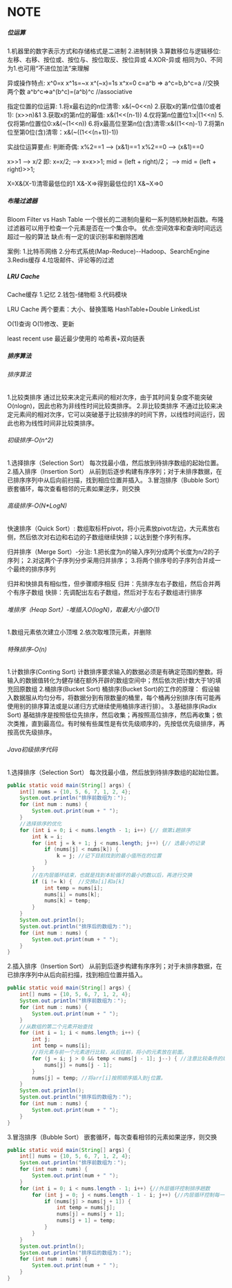 # NOTE

##### 位运算
1.机器里的数字表示方式和存储格式是二进制
2.进制转换
3.算数移位与逻辑移位:左移、右移、按位或、按位与、按位取反、按位异或
4.XOR-异或 相同为0、不同为1.也可用“不进位加法”来理解

异或操作特点:
x^0=x
x^1s=~x
x^(~x)=1s
x^x=0
c=a^b => a^c=b,b^c=a //交换两个数
a^b^c=>a^(b^c)=(a^b)^c //associative

指定位置的位运算:
1.将x最右边的n位清零: x&(~0<<n)
2.获取x的第n位值(0或者1): (x>>n)&1
3.获取x的第n位的幂值: x&(1<<(n-1))
4.仅将第n位置位1:x|(1<<n)
5.仅将第n位置位0:x&(~(1<<n))
6.将x最高位至第n位(含)清零:x&((1<<n)-1)
7.将第n位至第0位(含)清零：x&(~((1<<(n+1))-1))

实战位运算要点:
判断奇偶:
x%2==1 --> (x&1)==1
x%2==0 --> (x&1)==0

x>>1 --> x/2
即: x=x/2; --> x=x>>1;
    mid = (left + right)/2； --> mid = (left + right)>>1;

X=X&(X-1)清零最低位的1
X&-X=>得到最低位的1
X&~X=>0

##### 布隆过滤器
Bloom Filter vs Hash Table
一个很长的二进制向量和一系列随机映射函数。布隆过滤器可以用于检查一个元素是否在一个集合中。
优点:空间效率和查询时间远远超过一般的算法
缺点:有一定的误识别率和删除困难

案例:
1.比特币网络
2.分布式系统(Map-Reduce)--Hadoop、SearchEngine
3.Redis缓存
4.垃圾邮件、评论等的过滤

##### LRU Cache
Cache缓存
1.记忆
2.钱包-储物柜
3.代码模块

LRU Cache
两个要素：大小、替换策略
HashTable+Double LinkedList

O(1)查询
O(1)修改、更新

least recent use 最近最少使用的
哈希表+双向链表

##### 排序算法

###### 排序算法
1.比较类排序
通过比较来决定元素间的相对次序，由于其时间复杂度不能突破O(nlogn)，因此也称为非线性时间比较类排序。
2.非比较类排序
不通过比较来决定元素间的相对次序，它可以突破基于比较排序的时间下界，以线性时间运行，因此也称为线性时间非比较类排序。

###### 初级排序-O(n^2)
1.选择排序（Selection Sort）
每次找最小值，然后放到待排序数组的起始位置。
2.插入排序（Insertion Sort）
从前到后逐步构建有序序列；对于未排序数据，在已排序序列中从后向前扫描，找到相应位置并插入。
3.冒泡排序（Bubble Sort）
嵌套循环，每次查看相邻的元素如果逆序，则交换

###### 高级排序-O(N\*LogN)

快速排序（Quick Sort）:
数组取标杆pivot，将小元素放pivot左边，大元素放右侧，然后依次对右边和右边的子数组继续快排；以达到整个序列有序。

归并排序（Merge Sort）-分治:
1.把长度为n的输入序列分成两个长度为n/2的子序列；
2.对这两个子序列分步采用归并排序；
3.将两个排序号的子序列合并成一个最终的排序序列

归并和快排具有相似性，但步骤顺序相反
归并：先排序左右子数组，然后合并两个有序子数组
快排：先调配出左右子数组，然后对于左右子数组进行排序

###### 堆排序（Heap Sort）-堆插入O(logN)，取最大/小值O(1)
1.数组元素依次建立小顶堆
2.依次取堆顶元素，并删除

###### 特殊排序-O(n)
1.计数排序(Conting Sort)
计数排序要求输入的数据必须是有确定范围的整数。将输入的数据值转化为健存储在额外开辟的数组空间中；然后依次把计数大于1的填充回原数组
2.桶排序(Bucket Sort)
桶排序(Bucket Sort)的工作的原理：
假设输入数据服从均匀分布，将数据分到有限数量的桶里，每个桶再分别排序(有可能再使用别的排序算法或是以递归方式继续使用桶排序进行排）。
3.基础排序(Radix Sort)
基础排序是按照低位先排序，然后收集；再按照高位排序，然后再收集；依次类推，直到最高位。有时候有些属性是有优先级顺序的，先按低优先级排序，再按高优先级排序。

###### Java初级排序代码

1.选择排序（Selection Sort）
每次找最小值，然后放到待排序数组的起始位置。

``` java
public static void main(String[] args) {
    int[] nums = {10, 5, 6, 7, 1, 2, 4};
    System.out.println("排序前数组为：");
    for (int num : nums) {
        System.out.print(num + " ");
    }
    //选择排序的优化
    for (int i = 0; i < nums.length - 1; i++) {// 做第i趟排序
        int k = i;
        for (int j = k + 1; j < nums.length; j++) {// 选最小的记录
            if (nums[j] < nums[k]) {
                k = j; //记下目前找到的最小值所在的位置
            }
        }
        //在内层循环结束，也就是找到本轮循环的最小的数以后，再进行交换
        if (i != k) {  //交换a[i]和a[k]
            int temp = nums[i];
            nums[i] = nums[k];
            nums[k] = temp;
        }
    }
    System.out.println();
    System.out.println("排序后的数组为：");
    for (int num : nums) {
        System.out.print(num + " ");
    }
}
``` 

2.插入排序（Insertion Sort）
从前到后逐步构建有序序列；对于未排序数据，在已排序序列中从后向前扫描，找到相应位置并插入。

``` java
public static void main(String[] args) {
    int[] nums = {10, 5, 6, 7, 1, 2, 4};
    System.out.println("排序前数组为：");
    for (int num : nums) {
        System.out.print(num + " ");
    }
    //从数组的第二个元素开始查找
    for (int i = 1; i < nums.length; i++) {
        int j;
        int temp = nums[i];
        //将元素与前一个元素进行比较，从后往前，将小的元素放在前面。
        for (j = i; j > 0 && temp < nums[j - 1]; j--) { //注意比较条件的顺序。 用temp是因为，arr[i]在变化。
            nums[j] = nums[j - 1];
        }
        nums[j] = temp; //将arr[i]按照顺序插入到j位置。
    }
    System.out.println();
    System.out.println("排序后的数组为：");
    for (int num : nums) {
        System.out.print(num + " ");
    }
}
``` 

3.冒泡排序（Bubble Sort）
嵌套循环，每次查看相邻的元素如果逆序，则交换

``` java
public static void main(String[] args) {
    int[] nums = {10, 5, 6, 7, 1, 2, 4};
    System.out.println("排序前数组为：");
    for (int num : nums) {
        System.out.print(num + " ");
    }
    for (int i = 0; i < nums.length - 1; i++) {//外层循环控制排序趟数
        for (int j = 0; j < nums.length - 1 - i; j++) {//内层循环控制每一趟排序多少次
            if (nums[j] > nums[j + 1]) {
                int temp = nums[j];
                nums[j] = nums[j + 1];
                nums[j + 1] = temp;
            }
        }
    }
    System.out.println();
    System.out.println("排序后的数组为：");
    for (int num : nums) {
        System.out.print(num + " ");
    }
}
``` 


